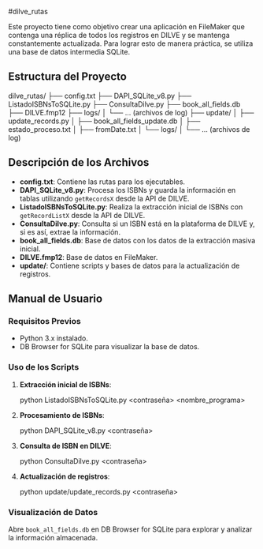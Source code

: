 #dilve_rutas

Este proyecto tiene como objetivo crear una aplicación en FileMaker que contenga una réplica de todos los registros en DILVE y se mantenga constantemente actualizada. Para lograr esto de manera práctica, se utiliza una base de datos intermedia SQLite.

## Estructura del Proyecto


dilve_rutas/
├── config.txt
├── DAPI_SQLite_v8.py
├── ListadoISBNsToSQLite.py
├── ConsultaDilve.py
├── book_all_fields.db
├── DILVE.fmp12
├── logs/
│ └── ... (archivos de log)
├── update/
│ ├── update_records.py
│ ├── book_all_fields_update.db
│ ├── estado_proceso.txt
│ ├── fromDate.txt
│ └── logs/
│ └── ... (archivos de log)


## Descripción de los Archivos

- **config.txt**: Contiene las rutas para los ejecutables.
- **DAPI_SQLite_v8.py**: Procesa los ISBNs y guarda la información en tablas utilizando `getRecordsX` desde la API de DILVE.
- **ListadoISBNsToSQLite.py**: Realiza la extracción inicial de ISBNs con `getRecordListX` desde la API de DILVE.
- **ConsultaDilve.py**: Consulta si un ISBN está en la plataforma de DILVE y, si es así, extrae la información.
- **book_all_fields.db**: Base de datos con los datos de la extracción masiva inicial.
- **DILVE.fmp12**: Base de datos en FileMaker.
- **update/**: Contiene scripts y bases de datos para la actualización de registros.

## Manual de Usuario

### Requisitos Previos

- Python 3.x instalado.
- DB Browser for SQLite para visualizar la base de datos.

### Uso de los Scripts

1. **Extracción inicial de ISBNs**:
    
    python ListadoISBNsToSQLite.py <usuario> <contraseña> <nombre_programa>
   

2. **Procesamiento de ISBNs**:
   
    python DAPI_SQLite_v8.py <usuario> <contraseña>
   

3. **Consulta de ISBN en DILVE**:
 
    python ConsultaDilve.py <usuario> <contraseña> <isbn>


4. **Actualización de registros**:

    python update/update_records.py <usuario> <contraseña>


### Visualización de Datos

Abre `book_all_fields.db` en DB Browser for SQLite para explorar y analizar la información almacenada.
